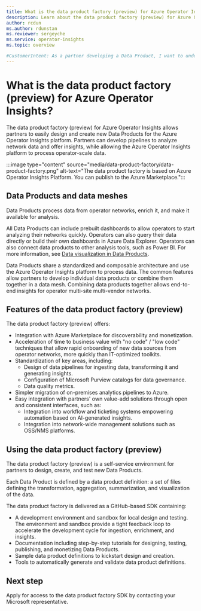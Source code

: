```yaml
---
title: What is the data product factory (preview) for Azure Operator Insights?
description: Learn about the data product factory (preview) for Azure Operator Insights, and how it can help you design and create new Data Products.
author: rcdun
ms.author: rdunstan
ms.reviewer: sergeyche
ms.service: operator-insights
ms.topic: overview

#CustomerIntent: As a partner developing a Data Product, I want to understand what the data product factory is so that I can use it.
---
```


# What is the data product factory (preview) for Azure Operator Insights?

The data product factory (preview) for Azure Operator Insights allows partners to easily design and create new Data Products for the Azure Operator Insights platform. Partners can develop pipelines to analyze network data and offer insights, while allowing the Azure Operator Insights platform to process operator-scale data.

:::image type="content" source="media/data-product-factory/data-product-factory.png" alt-text="The data product factory is based on Azure Operator Insights Platform. You can publish to the Azure Marketplace.":::

## Data Products and data meshes

Data Products process data from operator networks, enrich it, and make it available for analysis.

All Data Products can include prebuilt dashboards to allow operators to start analyzing their networks quickly. Operators can also query their data directly or build their own dashboards in Azure Data Explorer. Operators can also connect data products to other analysis tools, such as Power BI. For more information, see [Data visualization in Data Products](concept-data-visualization.md).

Data Products share a standardized and composable architecture and use the Azure Operator Insights platform to process data. The common features allow partners to develop individual data products or combine them together in a data mesh. Combining data products together allows end-to-end insights for operator multi-site multi-vendor networks.

## Features of the data product factory (preview)

The data product factory (preview) offers:

- Integration with Azure Marketplace for discoverability and monetization.
- Acceleration of time to business value with "no code" / "low code" techniques that allow rapid onboarding of new data sources from operator networks, more quickly than IT-optimized toolkits.
- Standardization of key areas, including:
  - Design of data pipelines for ingesting data, transforming it and generating insights.
  - Configuration of Microsoft Purview catalogs for data governance.
  - Data quality metrics.
- Simpler migration of on-premises analytics pipelines to Azure.
- Easy integration with partners' own value-add solutions through open and consistent interfaces, such as:
  - Integration into workflow and ticketing systems empowering automation based on AI-generated insights.
  - Integration into network-wide management solutions such as OSS/NMS platforms.

## Using the data product factory (preview)

The data product factory (preview) is a self-service environment for partners to design, create, and test new Data Products.

Each Data Product is defined by a data product definition: a set of files defining the transformation, aggregation, summarization, and visualization of the data.

The data product factory is delivered as a GitHub-based SDK containing:
- A development environment and sandbox for local design and testing. The environment and sandbox provide a tight feedback loop to accelerate the development cycle for ingestion, enrichment, and insights.
- Documentation including step-by-step tutorials for designing, testing, publishing, and monetizing Data Products.
- Sample data product definitions to kickstart design and creation.
- Tools to automatically generate and validate data product definitions.

## Next step

Apply for access to the data product factory SDK by contacting your Microsoft representative.
